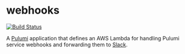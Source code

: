 # webhooks

[![Build Status](https://travis-ci.org/BroomeVideo/webhooks.svg?branch=master)](https://travis-ci.org/BroomeVideo/webhooks)

A [Pulumi](https://www.pulumi.com/) application that defines an AWS Lambda for handling Pulumi service webhooks and forwarding them to [Slack](https://slack.com/).
